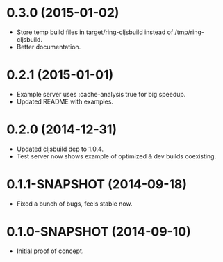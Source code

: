 
# 0.3.0 (2015-01-02)

* Store temp build files in target/ring-cljsbuild instead of /tmp/ring-cljsbuild.
* Better documentation.

# 0.2.1 (2015-01-01)

* Example server uses :cache-analysis true for big speedup.
* Updated README with examples.

# 0.2.0 (2014-12-31)

* Updated cljsbuild dep to 1.0.4.
* Test server now shows example of optimized & dev builds coexisting.

# 0.1.1-SNAPSHOT (2014-09-18)

* Fixed a bunch of bugs, feels stable now.

# 0.1.0-SNAPSHOT (2014-09-10)

* Initial proof of concept.

